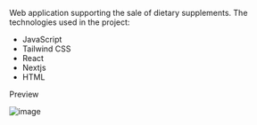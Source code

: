 Web application supporting the sale of dietary supplements.
The technologies used in the project:
- JavaScript
- Tailwind CSS
- React
- Nextjs
- HTML

Preview

![image](https://github.com/adamowski21/projekt/assets/76078599/b6fcea4e-1941-45ff-83c3-fc83598ac277)

